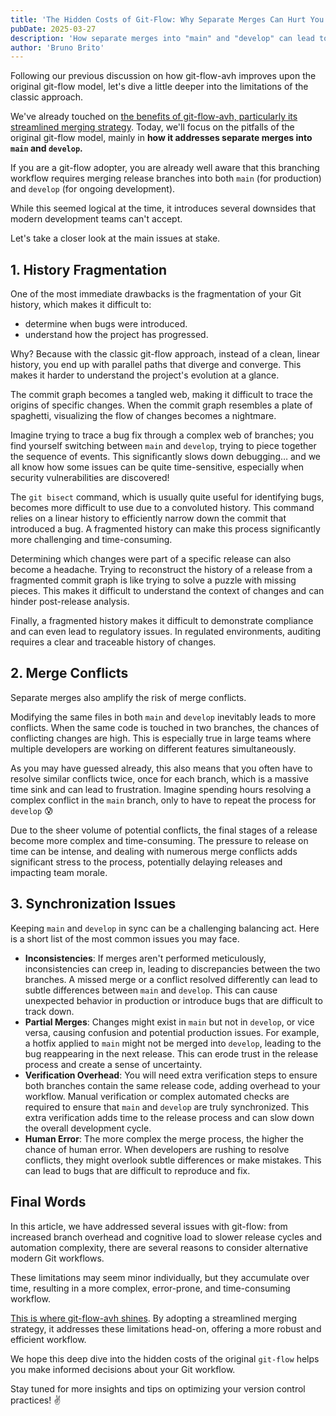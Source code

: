 ```yaml
---
title: 'The Hidden Costs of Git-Flow: Why Separate Merges Can Hurt You'
pubDate: 2025-03-27
description: 'How separate merges into "main" and "develop" can lead to history fragmentation, merge conflicts, and sync issues with the classic git-flow approach.'
author: 'Bruno Brito'
---
```


Following our previous discussion on how git-flow-avh improves upon the original git-flow model, let's dive a little deeper into the limitations of the classic approach.

We've already touched on [the benefits of git-flow-avh, particularly its streamlined merging strategy](https://git-flow.sh/blog/posts/how-git-flow-avh-improves-upon-git-flow). Today, we'll focus on the pitfalls of the original git-flow model, mainly in **how it addresses separate merges into `main` and `develop`.**

If you are a git-flow adopter, you are already well aware that this branching workflow requires merging release branches into both `main` (for production) and `develop` (for ongoing development).

While this seemed logical at the time, it introduces several downsides that modern development teams can't accept.

Let's take a closer look at the main issues at stake.

## 1. History Fragmentation

One of the most immediate drawbacks is the fragmentation of your Git history, which makes it difficult to:

- determine when bugs were introduced.
- understand how the project has progressed.

Why? Because with the classic git-flow approach, instead of a clean, linear history, you end up with parallel paths that diverge and converge. This makes it harder to understand the project's evolution at a glance.

The commit graph becomes a tangled web, making it difficult to trace the origins of specific changes. When the commit graph resembles a plate of spaghetti, visualizing the flow of changes becomes a nightmare.

Imagine trying to trace a bug fix through a complex web of branches; you find yourself switching between `main` and `develop`, trying to piece together the sequence of events. This significantly slows down debugging… and we all know how some issues can be quite time-sensitive, especially when security vulnerabilities are discovered!

The `git bisect` command, which is usually quite useful for identifying bugs, becomes more difficult to use due to a convoluted history. This command relies on a linear history to efficiently narrow down the commit that introduced a bug. A fragmented history can make this process significantly more challenging and time-consuming.

Determining which changes were part of a specific release can also become a headache. Trying to reconstruct the history of a release from a fragmented commit graph is like trying to solve a puzzle with missing pieces. This makes it difficult to understand the context of changes and can hinder post-release analysis.

Finally, a fragmented history makes it difficult to demonstrate compliance and can even lead to regulatory issues. In regulated environments, auditing requires a clear and traceable history of changes.

## 2. Merge Conflicts

Separate merges also amplify the risk of merge conflicts.

Modifying the same files in both `main` and `develop` inevitably leads to more conflicts. When the same code is touched in two branches, the chances of conflicting changes are high. This is especially true in large teams where multiple developers are working on different features simultaneously.

As you may have guessed already, this also means that you often have to resolve similar conflicts twice, once for each branch, which is a massive time sink and can lead to frustration. Imagine spending hours resolving a complex conflict in the `main` branch, only to have to repeat the process for `develop` 😰

Due to the sheer volume of potential conflicts, the final stages of a release become more complex and time-consuming. The pressure to release on time can be intense, and dealing with numerous merge conflicts adds significant stress to the process, potentially delaying releases and impacting team morale.

## 3. Synchronization Issues

Keeping `main` and `develop` in sync can be a challenging balancing act. Here is a short list of the most common issues you may face.

-   **Inconsistencies**: If merges aren't performed meticulously, inconsistencies can creep in, leading to discrepancies between the two branches. A missed merge or a conflict resolved differently can lead to subtle differences between `main` and `develop`. This can cause unexpected behavior in production or introduce bugs that are difficult to track down.
-   **Partial Merges**: Changes might exist in `main` but not in `develop`, or vice versa, causing confusion and potential production issues. For example, a hotfix applied to `main` might not be merged into `develop`, leading to the bug reappearing in the next release. This can erode trust in the release process and create a sense of uncertainty.
-   **Verification Overhead**: You will need extra verification steps to ensure both branches contain the same release code, adding overhead to your workflow. Manual verification or complex automated checks are required to ensure that `main` and `develop` are truly synchronized. This extra verification adds time to the release process and can slow down the overall development cycle.
-   **Human Error**: The more complex the merge process, the higher the chance of human error. When developers are rushing to resolve conflicts, they might overlook subtle differences or make mistakes. This can lead to bugs that are difficult to reproduce and fix.

## Final Words

In this article, we have addressed several issues with git-flow: from increased branch overhead and cognitive load to slower release cycles and automation complexity, there are several reasons to consider alternative modern Git workflows.

These limitations may seem minor individually, but they accumulate over time, resulting in a more complex, error-prone, and time-consuming workflow.

[This is where git-flow-avh shines](https://git-flow.sh/blog/posts/how-git-flow-avh-improves-upon-git-flow). By adopting a streamlined merging strategy, it addresses these limitations head-on, offering a more robust and efficient workflow.

We hope this deep dive into the hidden costs of the original `git-flow` helps you make informed decisions about your Git workflow.

Stay tuned for more insights and tips on optimizing your version control practices! ✌️

